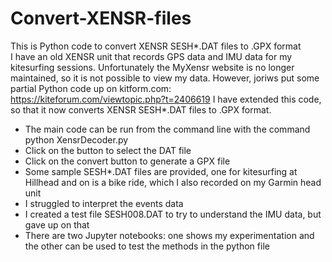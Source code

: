 # Convert-XENSR-files
This is Python code to convert XENSR SESH*.DAT files to .GPX format<br>
I have an old XENSR unit that records GPS data and IMU data for my kitesurfing sessions.
Unfortunately the MyXensr website is no longer maintained, so it is not possible to view my data.
However, joriws put some partial Python code up on kitform.com: https://kiteforum.com/viewtopic.php?t=2406619
I have extended this code, so that it now converts XENSR SESH*.DAT files to .GPX format.

- The main code can be run from the command line with the command python XensrDecoder.py
- Click on the button to select the DAT file
- Click on the convert button to generate a GPX file
- Some sample SESH*.DAT files are provided, one for kitesurfing at Hillhead and on is a bike ride, which I also recorded on my Garmin head unit
- I struggled to interpret the events data 
- I created a test file SESH008.DAT to try to understand the IMU data, but gave up on that
- There are two Jupyter notebooks: one shows my experimentation and the other can be used to test the methods in the python file

